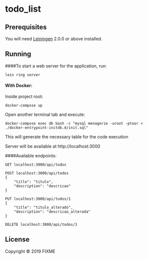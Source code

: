 # todo_list


## Prerequisites

You will need [Leiningen][] 2.0.0 or above installed.

[leiningen]: https://github.com/technomancy/leiningen

## Running

####To start a web server for the application, run:

    lein ring server

#### With Docker:

Inside project root:

    docker-compose up

Open another terminal tab and execute:

    docker-compose exec db bash -c "mysql menagerie -uroot -ptoor < ./docker-entrypoint-initdb.d/init.sql"

This will generate the necessary table for the code execution

Server will be available at http://localhost:3000


####Available endpoints:

```
GET localhost:3000/api/todos
```

```
POST localhost:3000/api/todos
{
    "title": "titulo",
    "description": "descricao"
}
```

```
PUT localhost:3000/api/todos/1
{
    "title": "titulo_alterado",
    "description": "descricao_alterada"
}
```

```
DELETE localhost:3000/api/todos/1
```

## License

Copyright © 2019 FIXME
